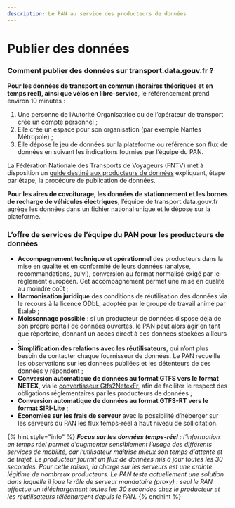 ```yaml
---
description: Le PAN au service des producteurs de données
---
```


# Publier des données

### Comment publier des données sur transport.data.gouv.fr ?

**Pour les données de transport en commun \(horaires théoriques et en temps réel\), ainsi que vélos en libre-service**, le référencement prend environ 10 minutes :

1. Une personne de l’Autorité Organisatrice ou de l’opérateur de transport crée un compte personnel ;
2. Elle crée un espace pour son organisation \(par exemple Nantes Métropole\) ;
3. Elle dépose le jeu de données sur la plateforme ou référence son flux de données en suivant les indications fournies par l’équipe du PAN.

La Fédération Nationale des Transports de Voyageurs \(FNTV\) met à disposition un [guide destiné aux producteurs de données](https://www.fntv.fr/IMG/pdf/19_09_26_guide_pratique_open_data.pdf) expliquant, étape par étape, la procédure de publication de données.

**Pour les aires de covoiturage, les données de stationnement et les bornes de recharge de véhicules électriques**, l’équipe de transport.data.gouv.fr agrège les données dans un fichier national unique et le dépose sur la plateforme.

### L’offre de services de l’équipe du PAN pour les producteurs de données

* **Accompagnement technique et opérationnel** des producteurs dans la mise en qualité et en conformité de leurs données \(analyse, recommandations, suivi\), conversion au format normalisé exigé par le règlement européen. Cet accompagnement permet une mise en qualité au moindre coût ;
* **Harmonisation juridique** des conditions de réutilisation des données via le recours à la licence ODbL, adoptée par le groupe de travail animé par Etalab ;
* **Moissonnage possible** : si un producteur de données dispose déjà de son propre portail de données ouvertes, le PAN peut alors agir en tant que répertoire, donnant un accès direct à ces données stockées ailleurs ;
* **Simplification des relations avec les réutilisateurs**, qui n’ont plus besoin de contacter chaque fournisseur de données. Le PAN recueille les observations sur les données publiées et les détenteurs de ces données y répondent ;
* **Conversion automatique de données au format GTFS vers le format NETEX**, via le [convertisseur Gtfs2NetexFr](http://lafabriquedesmobilites.fr/articles/innovation/gtfs2netexfr-nouvel-outil-open-source-pour-faciliter-la-production-de-donnees-transport-au-format-netex/), afin de faciliter le respect des obligations réglementaires par les producteurs de données ;
* **Conversion automatique de données au format GTFS-RT vers le format SIRI-Lite** ;
* **Économies sur les frais de serveur** avec la possibilité d’héberger sur les serveurs du PAN les flux temps-réel à haut niveau de sollicitation.

{% hint style="info" %}
_**Focus sur les données temps-réel** : l’information en temps réel permet d’augmenter sensiblement l’usage des différents services de mobilité, car l’utilisateur maîtrise mieux son temps d’attente et de trajet. Le producteur fournit un flux de données mis à jour toutes les 30 secondes. Pour cette raison, la charge sur les serveurs est une crainte légitime de nombreux producteurs. Le PAN teste actuellement une solution dans laquelle il joue le rôle de serveur mandataire \(proxy\) : seul le PAN effectue un téléchargement toutes les 30 secondes chez le producteur et les réutilisateurs téléchargent depuis le PAN._
{% endhint %}

